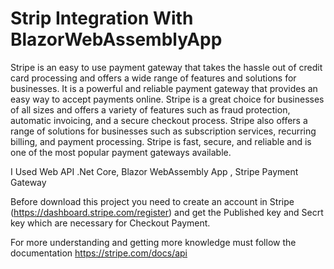 # Strip Integration With BlazorWebAssemblyApp
Stripe is an easy to use payment gateway that takes the hassle out of credit card processing and offers a wide range of features and solutions for businesses. It is a powerful and reliable payment gateway that provides an easy way to accept payments online. Stripe is a great choice for businesses of all sizes and offers a variety of features such as fraud protection, automatic invoicing, and a secure checkout process. Stripe also offers a range of solutions for businesses such as subscription services, recurring billing, and payment processing. Stripe is fast, secure, and reliable and is one of the most popular payment gateways available.



I Used Web API .Net Core, Blazor WebAssembly App , Stripe Payment Gateway


Before download this project you need to create an account in Stripe (https://dashboard.stripe.com/register) and get the Published key and Secrt key which are necessary for Checkout Payment.

For more understanding and getting more knowledge must follow the documentation https://stripe.com/docs/api
